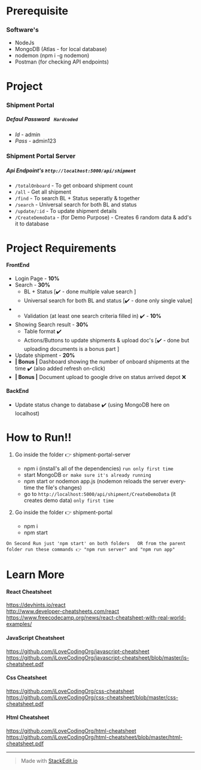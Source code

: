 # Prerequisite

### Software's
- NodeJs
- MongoDB (Atlas - for local database)
- nodemon (npm i -g nodemon)
- Postman (for checking API endpoints)


# Project

### Shipment Portal 

##### **Defaul Password** ` Hardcoded` 
-  *Id* - admin
-  *Pass* - admin123

### Shipment Portal Server
  
##### Api Endpoint's `http://localhost:5000/api/shipment`
- `/totalOnboard` - To get onboard shipment count 
- `/all` - Get all shipment
- `/find` - To search BL + Status seperatly & together
-  `/search` - Universal search for both BL and status
- `/update/:id` - To update shipment details 
- `/CreateDemoData` - (for Demo Purpose) - Creates 6 random data & add's it to database 
  

# Project Requirements

####  FrontEnd
- Login Page - **10%**
- Search  - **30%**
	- BL + Status [✔️ - done multiple value search ]
	- Universal search for both BL and status [✔️ - done only single value]
-	- Validation (at least one search criteria filled in) ✔️ - **10%**
-	Showing Search result - **30%**
	- Table format ✔️
	- Actions/Buttons to update shipments & upload doc's [✔️ - done but uploading documents is a bonus part ]
-  Update shipment - **20%**
- **| Bonus |** Dashboard showing the number of onboard shipments at the time ✔️ (also added refresh on-click)
- **| Bonus |** Document upload to google drive on status arrived depot ❌


####  BackEnd
 - Update status change to database ✔️ (using MongoDB here on localhost)


 # How to Run!! 
 1.   Go inside the folder 👉 shipment-portal-server
	  - npm  i	(install's all of the dependencies) `run only first time`
	  - start MongoDB `or make sure it's already running`
	  - npm start or nodemon app.js (nodemon reloads the server every-time the file's changes)
	  -  go to `http://localhost:5000/api/shipment/CreateDemoData` (it creates demo data) `only first time`

 2.  Go inside the folder 👉 shipment-portal 
	 - npm i 
	 - npm start

`On Second Run just 'npm start' on both folders  
OR from the parent folder run these commands 👉 "npm run server" and "npm run app" `

# Learn More

#### React Cheatsheet
https://devhints.io/react  
http://www.developer-cheatsheets.com/react  
https://www.freecodecamp.org/news/react-cheatsheet-with-real-world-examples/  

#### JavaScript Cheatsheet
https://github.com/iLoveCodingOrg/javascript-cheatsheet  
https://github.com/iLoveCodingOrg/javascript-cheatsheet/blob/master/js-cheatsheet.pdf

#### Css Cheatsheet
https://github.com/iLoveCodingOrg/css-cheatsheet  
https://github.com/iLoveCodingOrg/css-cheatsheet/blob/master/css-cheatsheet.pdf

#### Html Cheatsheet
https://github.com/iLoveCodingOrg/html-cheatsheet  
https://github.com/iLoveCodingOrg/html-cheatsheet/blob/master/html-cheatsheet.pdf


___

> Made with [StackEdit.io](https://stackedit.io/app)
